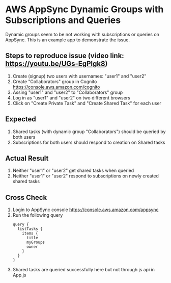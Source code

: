 # AWS AppSync Dynamic Groups with Subscriptions and Queries
Dynamic groups seem to be not working with subscriptions or queries on AppSync. This is an example app to demonstrate the issue.

## Steps to reproduce issue (video link: https://youtu.be/UGs-EgPlgk8)
1. Create (signup) two users with usernames: "user1" and "user2"
2. Create "Collaborators" group in Cognito https://console.aws.amazon.com/cognito
3. Assing "user1" and "user2" to "Collaborators" group
4. Log in as "user1" and "user2" on two different browsers
5. Click on "Create Private Task" and "Create Shared Task" for each user

## Expected
1. Shared tasks (with dynamic group "Collaborators") should be queried by both users
2. Subscriptions for both users should respond to creation on Shared tasks

## Actual Result
1. Neither "user1" or "user2" get shared tasks when queried
2. Neither "user1" or "user2" respond to subscriptions on newly created shared tasks

## Cross Check
1. Login to AppSync console https://console.aws.amazon.com/appsync
2. Run the following query
    ```
    query {
      listTasks {
        items {
          title
          myGroups
          owner
        }
      }
    }
    ```
3. Shared tasks are queried successfully here but not through js api in App.js
